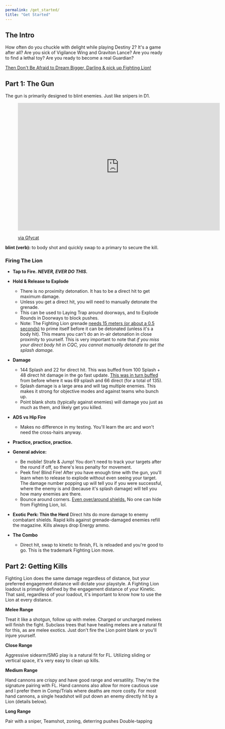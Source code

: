 ```yaml
---
permalink: /get_started/
title: "Get Started"
---
```


## The Intro

How often do you chuckle with delight while playing Destiny 2? It's a game after all? Are you sick of Vigilance Wing and Graviton Lance? Are you ready to find a lethal toy? Are you ready to become a real Guardian?

[Then Don't Be Afraid to Dream Bigger, Darling & pick up Fighting Lion!](https://i.imgur.com/pGtgsXX.gifv)

## Part 1: The Gun

The gun is primarily designed to blint enemies. Just like snipers in D1.

<figure class="video_container">
  <iframe src='https://gfycat.com/ifr/MinorFavoriteCopperbutterfly' frameborder='0' scrolling='no' allowfullscreen width='640' height='404'></iframe><p> <a href="https://gfycat.com/minorfavoritecopperbutterfly-destinythegame-destiny2">via Gfycat</a></p>
</figure>

**blint (verb):** to body shot and quickly swap to a primary to secure the kill.

### Firing The Lion

* **Tap to Fire.** ***NEVER, EVER DO THIS.***
* **Hold & Release to Explode**
   * There is no proximity detonation. It has to be a direct hit to get maximum damage.
   * Unless you get a direct hit, you will need to manually detonate the grenade.
   * This can be used to Laying Trap around doorways, and to Explode Rounds in Doorways to block pushes.
   * Note: The Fighting Lion grenade [needs 15 meters (or about a 0.5 seconds)](https://i.imgur.com/R2S0XfD.jpg) to prime itself before it can be detonated (unless it's a body hit). This means you can't do an in-air detonation in close proximity to yourself. This is very important to note that *if you miss your direct body hit in CQC, you cannot manually detonate to get the splash damage.*
* **Damage**
   * 144 Splash and 22 for direct hit. This was buffed from 100 Splash + 48 direct hit damage in the go fast update. [This was in turn buffed](https://i.imgur.com/lhb0h9s.gifv) from before where it was 69 splash and 66 direct (for a total of 135).
   * Splash damage is a large area and will tag multiple enemies. This makes it strong for objective modes and against teams who bunch up.
   * Point blank shots (typically against enemies) will damage you just as much as them, and likely get you killed.
* **ADS vs Hip Fire**
   * Makes no difference in my testing. You'll learn the arc and won't need the cross-hairs anyway.
* **Practice, practice, practice.**

* **General advice:**
   * Be mobile! Strafe & Jump! You don't need to track your targets after the round if off, so there's less penalty for movement.
   * Peek fire! Blind Fire! After you have enough time with the gun, you'll learn when to release to explode without even seeing your target. The damage number popping up will tell you if you were successful, where the enemy is and (because it's splash damage) will tell you how many enemies are there.
   * Bounce around corners. [Even over/around shields.](https://media.giphy.com/media/1VV2DQDQ0G0xApuQDw/giphy.gifv) No one can hide from Fighting Lion, lol.

* **Exotic Perk: Thin the Herd** Direct hits do more damage to enemy combatant shields. Rapid kills against grenade-damaged enemies refill the magazine. Kills always drop Energy ammo.

* **The Combo**
   * Direct hit, swap to kinetic to finish, FL is reloaded and you're good to go. This is the trademark Fighting Lion move.

## Part 2: Getting Kills

Fighting Lion does the same damage regardless of distance, but your preferred engagement distance will dictate your playstyle. A Fighting Lion loadout is primarily defined by the engagement distance of your Kinetic. That said, regardless of your loadout, it's important to know how to use the Lion at every distance.

**Melee Range**

Treat it like a shotgun, follow up with melee. Charged or uncharged melees will finish the fight. Subclass trees that have healing melees are a natural fit for this, as are melee exotics. Just don't fire the Lion point blank or you'll injure yourself.

**Close Range**

Aggressive sidearm/SMG play is a natural fit for FL. Utilizing sliding or vertical space, it's very easy to clean up kills.

**Medium Range**

Hand cannons are crispy and have good range and versatility. They're the signature pairing with FL. Hand cannons also allow for more cautious use and I prefer them in Comp/Trials where deaths are more costly. For most hand cannons, a single headshot will put down an enemy directly hit by a Lion (details below).

**Long Range**

Pair with a sniper, Teamshot, zoning, deterring pushes Double-tapping
